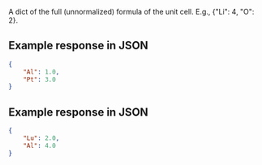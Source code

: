A dict of the full (unnormalized) formula of the unit cell. E.g., {"Li": 4, "O": 2}.







## Example response in JSON

```json
{
    "Al": 1.0, 
    "Pt": 3.0
}
```

## Example response in JSON

```json
{
    "Lu": 2.0, 
    "Al": 4.0
}
```

